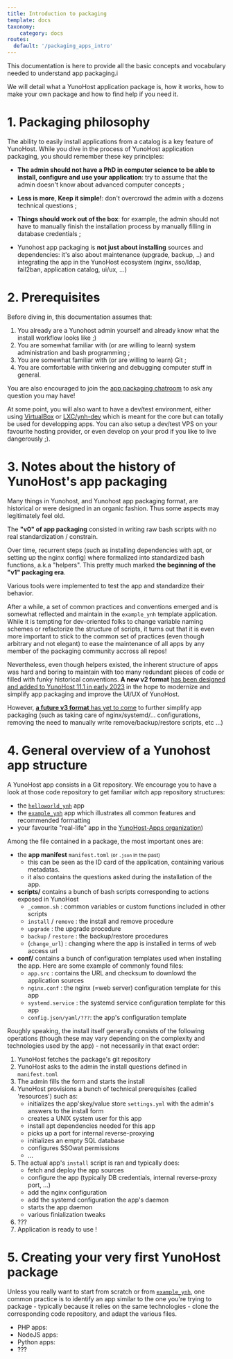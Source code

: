 ```yaml
---
title: Introduction to packaging
template: docs
taxonomy:
    category: docs
routes:
  default: '/packaging_apps_intro'
---
```


This documentation is here to provide all the basic concepts and vocabulary needed to understand app packaging.i

We will detail what a YunoHost application package is, how it works, how to make your own package and how to find help if you need it.


# 1. Packaging philosophy

The ability to easily install applications from a catalog is a key feature of YunoHost. While you dive in the process of YunoHost application packaging, you should remember these key principles:

- **The admin should not have a PhD in computer science to be able to install, configure and use your application**: try to assume that the admin doesn't know about advanced computer concepts ;

- **Less is more**, **Keep it simple!**: don't overcrowd the admin with a dozens technical questions ;

- **Things should work out of the box**: for example, the admin should not have to manually finish the installation process by manually filling in database credentials ;

- Yunohost app packaging is **not just about installing** sources and dependencies: it's also about maintenance (upgrade, backup, ..) and integrating the app in the YunoHost ecosystem (nginx, sso/ldap, fail2ban, application catalog, ui/ux, ...)


# 2. Prerequisites

Before diving in, this documentation assumes that:

1. You already are a Yunohost admin yourself and already know what the install workflow looks like ;)
2. You are somewhat familiar with (or are willing to learn) system administration and bash programming ;
3. You are somewhat familiar with (or are willing to learn) Git ;
4. You are comfortable with tinkering and debugging computer stuff in general.

You are also encouraged to join the [app packaging chatroom](/chat_rooms) to ask any question you may have!

At some point, you will also want to have a dev/test environment, either using [VirtualBox](/packaging_apps_virtualbox) or [LXC/ynh-dev](https://github.com/yunohost/ynh-dev) which is meant for the core but can totally be used for developping apps. You can also setup a dev/test VPS on your favourite hosting provider, or even develop on your prod if you like to live dangerously ;).

# 3. Notes about the history of YunoHost's app packaging

Many things in Yunohost, and Yunohost app packaging format, are historical or were designed in an organic fashion. Thus some aspects may legitimately feel old.

The **"v0" of app packaging** consisted in writing raw bash scripts with no real standardization / constrain.

Over time, recurrent steps (such as installing dependencies with apt, or setting up the nginx config) where formalized into standardized bash functions, a.k.a "helpers". This pretty much marked **the beginning of the "v1" packaging era**.

Various tools were implemented to test the app and standardize their behavior.

After a while, a set of common practices and conventions emerged and is somewhat reflected and maintain in the `example_ynh` template application. While it is tempting for dev-oriented folks to change variable naming schemes or refactorize the structure of scripts, it turns out that it is even more important to stick to the common set of practices (even though arbitrary and not elegant) to ease the maintenance of all apps by any member of the packaging community accross all repos!

Nevertheless, even though helpers existed, the inherent structure of apps was hard and boring to maintain with too many redundant pieces of code or filled with funky historical conventions. **A new v2 format** [has been designed and added to YunoHost 11.1 in early 2023](https://github.com/YunoHost/yunohost/pull/1289) in the hope to modernize and simplify app packaging and improve the UI/UX of YunoHost.

However, [**a future v3 format** has yet to come](https://github.com/YunoHost/issues/issues/2136) to further simplify app packaging (such as taking care of nginx/systemd/... configurations, removing the need to manually write remove/backup/restore scripts, etc ...)


# 4. General overview of a Yunohost app structure

A YunoHost app consists in a Git repository. We encourage you to have a look at those code repository to get familiar witch app repository structures:
- the [`helloworld_ynh`](https://github.com/YunoHost-Apps/helloworld_ynh) app 
- the [`example_ynh`](https://github.com/YunoHost/example_ynh) app which illustrates all common features and recommended formatting
- your favourite "real-life" app in the [YunoHost-Apps organization](https://github.com/orgs/YunoHost-Apps/repositories))

Among the file contained in a package, the most important ones are: 

- the **app manifest** `manifest.toml` <small>(or `.json` in the past)</small>
    - this can be seen as the ID card of the application, containing various metadatas. 
    - it also contains the questions asked during the installation of the app.
- **scripts/** contains a bunch of bash scripts corresponding to actions exposed in YunoHost
   - `_common.sh` : common variables or custom functions included in other scripts
   - `install` / `remove` : the install and remove procedure
   - `upgrade` : the upgrade procedure
   - `backup` / `restore` : the backup/restore procedures 
   - (`change_url`) : changing where the app is installed in terms of web access url
- **conf/** contains a bunch of configuration templates used when installing the app. Here are some example of commonly found files:
   - `app.src` : contains the URL and checksum to downlowd the application sources
   - `nginx.conf` : the nginx (=web server) configuration template for this app
   - `systemd.service` : the systemd service configuration template for this app
   - `config.json/yaml/???`: the app's configuration template

Roughly speaking, the install itself generally consists of the following operations (though these may vary depending on the complexity and technologies used by the app) - not necessarily in that exact order:

1. YunoHost fetches the package's git repository
2. YunoHost asks to the admin the install questions defined in `manifest.toml`
3. The admin fills the form and starts the install
4. YunoHost provisions a bunch of technical prerequisites (called 'resources') such as:
    - initializes the app'skey/value store `settings.yml` with the admin's answers to the install form
    - creates a UNIX system user for this app
    - install apt dependencies needed for this app
    - picks up a port for internal reverse-proxying
    - initializes an empty SQL database
    - configures SSOwat permissions
    - ...
5. The actual app's `install` script is ran and typically does:
    - fetch and deploy the app sources
    - configure the app (typically DB credentials, internal reverse-proxy port, ...)
    - add the nginx configuration
    - add the systemd configuration the app's daemon
    - starts the app daemon
    - various finialization tweaks
6. ???
7. Application is ready to use !


# 5. Creating your very first YunoHost package

Unless you really want to start from scratch or from [`example_ynh`](https://github.com/YunoHost/example_ynh), one common practice is to identify an app similar to the one you're trying to package - typically because it relies on the same technologies - clone the corresponding code repository, and adapt the various files. 

- PHP apps:
- NodeJS apps:
- Python apps:
- ???
